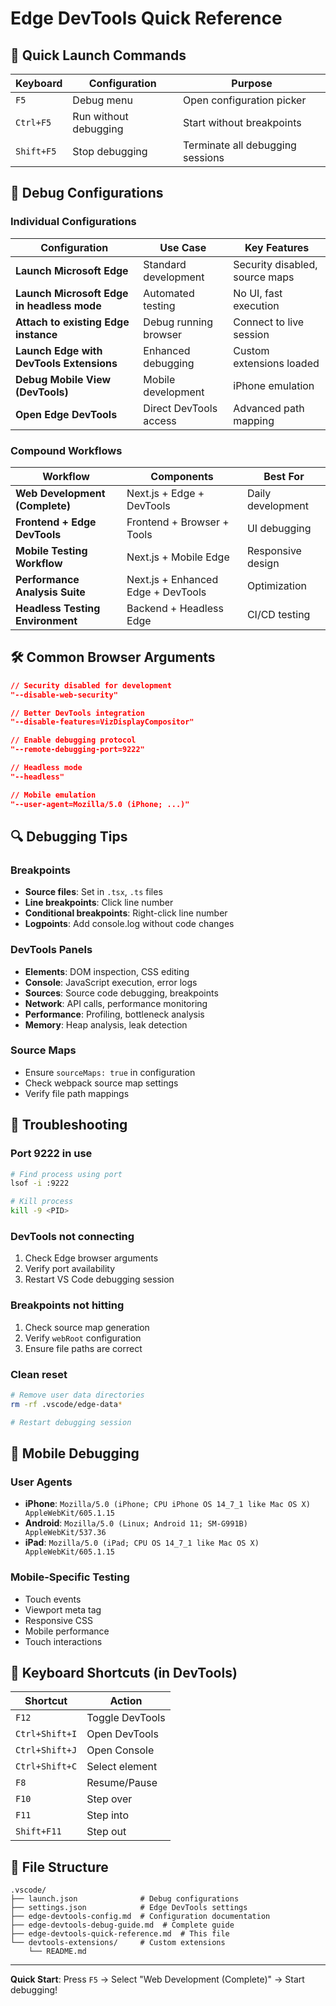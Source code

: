 # Edge DevTools Quick Reference

## 🚀 Quick Launch Commands

| Keyboard   | Configuration         | Purpose                          |
| ---------- | --------------------- | -------------------------------- |
| `F5`       | Debug menu            | Open configuration picker        |
| `Ctrl+F5`  | Run without debugging | Start without breakpoints        |
| `Shift+F5` | Stop debugging        | Terminate all debugging sessions |

## 🎯 Debug Configurations

### Individual Configurations

| Configuration                              | Use Case               | Key Features                   |
| ------------------------------------------ | ---------------------- | ------------------------------ |
| **Launch Microsoft Edge**                  | Standard development   | Security disabled, source maps |
| **Launch Microsoft Edge in headless mode** | Automated testing      | No UI, fast execution          |
| **Attach to existing Edge instance**       | Debug running browser  | Connect to live session        |
| **Launch Edge with DevTools Extensions**   | Enhanced debugging     | Custom extensions loaded       |
| **Debug Mobile View (DevTools)**           | Mobile development     | iPhone emulation               |
| **Open Edge DevTools**                     | Direct DevTools access | Advanced path mapping          |

### Compound Workflows

| Workflow                         | Components                         | Best For          |
| -------------------------------- | ---------------------------------- | ----------------- |
| **Web Development (Complete)**   | Next.js + Edge + DevTools          | Daily development |
| **Frontend + Edge DevTools**     | Frontend + Browser + Tools         | UI debugging      |
| **Mobile Testing Workflow**      | Next.js + Mobile Edge              | Responsive design |
| **Performance Analysis Suite**   | Next.js + Enhanced Edge + DevTools | Optimization      |
| **Headless Testing Environment** | Backend + Headless Edge            | CI/CD testing     |

## 🛠️ Common Browser Arguments

```json
// Security disabled for development
"--disable-web-security"

// Better DevTools integration
"--disable-features=VizDisplayCompositor"

// Enable debugging protocol
"--remote-debugging-port=9222"

// Headless mode
"--headless"

// Mobile emulation
"--user-agent=Mozilla/5.0 (iPhone; ...)"
```

## 🔍 Debugging Tips

### Breakpoints

- **Source files**: Set in `.tsx`, `.ts` files
- **Line breakpoints**: Click line number
- **Conditional breakpoints**: Right-click line number
- **Logpoints**: Add console.log without code changes

### DevTools Panels

- **Elements**: DOM inspection, CSS editing
- **Console**: JavaScript execution, error logs
- **Sources**: Source code debugging, breakpoints
- **Network**: API calls, performance monitoring
- **Performance**: Profiling, bottleneck analysis
- **Memory**: Heap analysis, leak detection

### Source Maps

- Ensure `sourceMaps: true` in configuration
- Check webpack source map settings
- Verify file path mappings

## 🚨 Troubleshooting

### Port 9222 in use

```bash
# Find process using port
lsof -i :9222

# Kill process
kill -9 <PID>
```

### DevTools not connecting

1. Check Edge browser arguments
2. Verify port availability
3. Restart VS Code debugging session

### Breakpoints not hitting

1. Check source map generation
2. Verify `webRoot` configuration
3. Ensure file paths are correct

### Clean reset

```bash
# Remove user data directories
rm -rf .vscode/edge-data*

# Restart debugging session
```

## 📱 Mobile Debugging

### User Agents

- **iPhone**: `Mozilla/5.0 (iPhone; CPU iPhone OS 14_7_1 like Mac OS X) AppleWebKit/605.1.15`
- **Android**: `Mozilla/5.0 (Linux; Android 11; SM-G991B) AppleWebKit/537.36`
- **iPad**: `Mozilla/5.0 (iPad; CPU OS 14_7_1 like Mac OS X) AppleWebKit/605.1.15`

### Mobile-Specific Testing

- Touch events
- Viewport meta tag
- Responsive CSS
- Mobile performance
- Touch interactions

## 🔧 Keyboard Shortcuts (in DevTools)

| Shortcut       | Action          |
| -------------- | --------------- |
| `F12`          | Toggle DevTools |
| `Ctrl+Shift+I` | Open DevTools   |
| `Ctrl+Shift+J` | Open Console    |
| `Ctrl+Shift+C` | Select element  |
| `F8`           | Resume/Pause    |
| `F10`          | Step over       |
| `F11`          | Step into       |
| `Shift+F11`    | Step out        |

## 📂 File Structure

```
.vscode/
├── launch.json              # Debug configurations
├── settings.json            # Edge DevTools settings
├── edge-devtools-config.md  # Configuration documentation
├── edge-devtools-debug-guide.md  # Complete guide
├── edge-devtools-quick-reference.md  # This file
└── devtools-extensions/     # Custom extensions
    └── README.md
```

---

**Quick Start**: Press `F5` → Select "Web Development (Complete)" → Start debugging!
